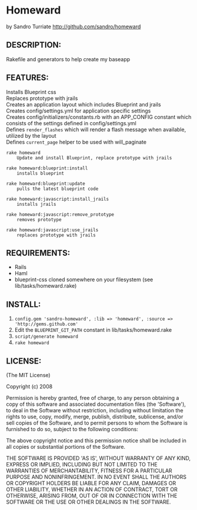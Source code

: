 Homeward
==========
by Sandro Turriate
http://github.com/sandro/homeward

DESCRIPTION:
--------
Rakefile and generators to help create my baseapp

FEATURES:
--------
Installs Blueprint css  
Replaces prototype with jrails  
Creates an application layout which includes Blueprint and jrails  
Creates config/settings.yml for application specific settings  
Creates config/initializers/constants.rb with an APP\_CONFIG constant which consists of the settings defined in config/settings.yml  
Defines `render_flashes` which will render a flash message when available, utilized by the layout  
Defines `current_page` helper to be used with will\_paginate  

    rake homeward
        Update and install Blueprint, replace prototype with jrails

    rake homeward:blueprint:install
        installs blueprint

    rake homeward:blueprint:update
        pulls the latest blueprint code

    rake homeward:javascript:install_jrails
        installs jrails

    rake homeward:javascript:remove_prototype
        removes prototype

    rake homeward:javascript:use_jrails
        replaces prototype with jrails

REQUIREMENTS:
--------
* Rails
* Haml
* blueprint-css cloned somewhere on your filesystem (see lib/tasks/homeward.rake)

INSTALL:
--------
1. `config.gem 'sandro-homeward', :lib => 'homeward', :source => 'http://gems.github.com'`
2. Edit the `BLUEPRINT_GIT_PATH` constant in lib/tasks/homeward.rake
3. `script/generate homeward`
4. `rake homeward`

LICENSE:
--------
(The MIT License)

Copyright (c) 2008

Permission is hereby granted, free of charge, to any person obtaining
a copy of this software and associated documentation files (the
'Software'), to deal in the Software without restriction, including
without limitation the rights to use, copy, modify, merge, publish,
distribute, sublicense, and/or sell copies of the Software, and to
permit persons to whom the Software is furnished to do so, subject to
the following conditions:

The above copyright notice and this permission notice shall be
included in all copies or substantial portions of the Software.

THE SOFTWARE IS PROVIDED 'AS IS', WITHOUT WARRANTY OF ANY KIND,
EXPRESS OR IMPLIED, INCLUDING BUT NOT LIMITED TO THE WARRANTIES OF
MERCHANTABILITY, FITNESS FOR A PARTICULAR PURPOSE AND NONINFRINGEMENT.
IN NO EVENT SHALL THE AUTHORS OR COPYRIGHT HOLDERS BE LIABLE FOR ANY
CLAIM, DAMAGES OR OTHER LIABILITY, WHETHER IN AN ACTION OF CONTRACT,
TORT OR OTHERWISE, ARISING FROM, OUT OF OR IN CONNECTION WITH THE
SOFTWARE OR THE USE OR OTHER DEALINGS IN THE SOFTWARE.


